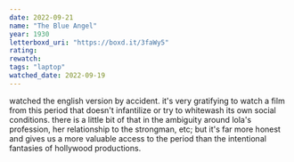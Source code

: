 ```yaml
---
date: 2022-09-21
name: "The Blue Angel"
year: 1930
letterboxd_uri: "https://boxd.it/3faWy5"
rating: 
rewatch: 
tags: "laptop"
watched_date: 2022-09-19
---
```


watched the english version by accident. it's very gratifying to watch a film from this period that doesn't infantilize or try to whitewash its own social conditions. there is a little bit of that in the ambiguity around lola's profession, her relationship to the strongman, etc; but it's far more honest and gives us a more valuable access to the period than the intentional fantasies of hollywood productions.
